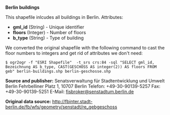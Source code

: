 **Berlin buildings**

This shapefile inlcudes all buildings in Berlin.
Attributes:

* **gml_id** (String) - Unique identifier
* **floors** (Integer) - Number of floors
* **b_type** (String) - Type of building

We converted the original shapefile with the following command to cast the floor numbers to integers and get rid of attributes we don't need:

```
$ ogr2ogr -f "ESRI Shapefile"  -t_srs crs:84 -sql "SELECT gml_id, Bezeichnung AS b_type, CAST(GESCHOSS AS integer(2)) AS floors FROM geb" berlin-buildings.shp berlin-geschosse.shp    

```



**Source and publisher:**
Senatsverwaltung für Stadtentwicklung und Umwelt Berlin
Fehrbelliner Platz 1, 10707 Berlin 
Telefon: +49-30-90139-5257 
Fax: +49-30-90139-5251 
E-Mail:  fisbroker@senstadtum.berlin.de

**Original data source:** 
http://fbinter.stadt-berlin.de/fb/wfs/geometry/senstadt/re_gebgeschoss
